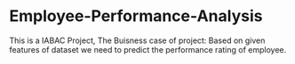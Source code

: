# Employee-Performance-Analysis
This is a IABAC Project, The Buisness case of project: Based on given features of dataset we need to predict the performance rating of employee.

